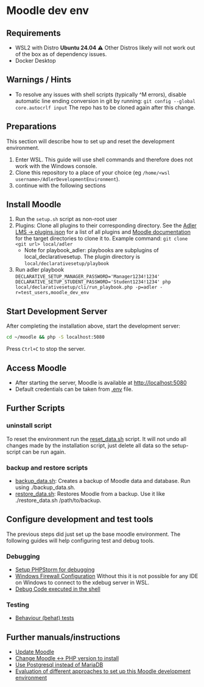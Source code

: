 # Moodle dev env

## Requirements
- WSL2 with Distro **Ubuntu 24.04**
  ⚠️ Other Distros likely will not work out of the box as of dependency issues.
- Docker Desktop

## Warnings / Hints
- To resolve any issues with shell scripts (typically ^M errors), disable automatic line ending conversion in git by running:
`git config --global core.autocrlf input`
The repo has to be cloned again after this change.

## Preparations
This section will describe how to set up and reset the development environment.

1. Enter WSL. This guide will use shell commands and therefore does not work with the Windows console.
2. Clone this repository to a place of your choice (eg `/home/<wsl username>/AdlerDevelopmentEnvironment`).
3. continue with the following sections

## Install Moodle
1) Run the `setup.sh` script as non-root user
2) Plugins: Clone all plugins to their corresponding directory. See the 
     [Adler LMS -> plugins.json](https://github.com/ProjektAdLer/MoodleAdlerLMS/blob/main/plugins.json) for a list of all plugins and [Moodle documentation](https://moodledev.io/docs/4.1/apis/plugintypes) for the target directories
     to clone it to. Example command: `git clone <git url> local/adler`
     - Note for playbook_adler: playbooks are subplugins of local_declarativesetup. The plugin directory is `local/declarativesetup/playbook`
3) Run adler playbook `DECLARATIVE_SETUP_MANAGER_PASSWORD='Manager1234!1234' DECLARATIVE_SETUP_STUDENT_PASSWORD='Student1234!1234' php local/declarativesetup/cli/run_playbook.php -p=adler -r=test_users,moodle_dev_env`

## Start Development Server
After completing the installation above, start the development server:

```bash
cd ~/moodle && php -S localhost:5080
```

Press `Ctrl+C` to stop the server.

## Access Moodle
- After starting the server, Moodle is available at [http://localhost:5080](http://localhost:5080)
- Default credentials can be taken from [.env](.env) file.

## Further Scripts

### uninstall script

To reset the environment run the [reset_data.sh](reset_data.sh) script.
It will not undo all changes made by the installation script, just delete all data so the setup-script can be run again.

### backup and restore scripts
- [backup_data.sh](backup_data.sh): Creates a backup of Moodle data and database. Run using ./backup_data.sh.
- [restore_data.sh](restore_data.sh): Restores Moodle from a backup. Use it like ./restore_data.sh /path/to/backup.

## Configure development and test tools
The previous steps did just set up the base moodle environment. The following guides will help configuring test and
debug tools.

### Debugging
- [Setup PHPStorm for debugging](doc/debug/configure_phpstorm.md)
- [Windows Firewall Configuration](doc/debug/windows_firewall_setup.md)
  Without this it is not possible for any IDE on Windows to connect to the xdebug server in WSL.
- [Debug Code executed in the shell](doc/debug/command_line_debug.md)

### Testing
- [Behaviour (behat) tests](doc/behat_tests.md)


## Further manuals/instructions
- [Update Moodle](doc/update_moodle.md)
- [Change Moodle <-> PHP version to install](doc/change_moodle_php_version.md)
- [Use Postgresql instead of MariaDB](doc/postgresql.md)
- [Evaluation of different approaches to set up this Moodle development environment](doc/alternative_approaches.md)
